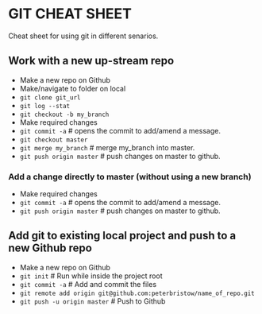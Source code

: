 GIT CHEAT SHEET
===============
Cheat sheet for using git in different senarios.


Work with a new up-stream repo
------------------------------
- Make a new repo on Github
- Make/navigate to folder on local
- `git clone git_url`
- `git log --stat`
- `git checkout -b my_branch`
- Make required changes
- `git commit -a`  # opens the commit to add/amend a message. 
- `git checkout master`
- `git merge my_branch`  # merge my_branch into master.
- `git push origin master`  # push changes on master to github.

### Add a change directly to master (without using a new branch)
- Make required changes
- `git commit -a`  # opens the commit to add/amend a message. 
- `git push origin master`  # push changes on master to github.


Add git to existing local project and push to a new Github repo
---------------------------------------------------------------
- Make a new repo on Github
- `git init`  # Run while inside the project root
- `git commit -a`  # Add and commit the files
- `git remote add origin git@github.com:peterbristow/name_of_repo.git`
- `git push -u origin master`  # Push to Github
